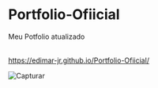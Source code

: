 # Portfolio-Ofiicial
Meu Potfolio atualizado

<br>https://edimar-jr.github.io/Portfolio-Ofiicial/<br>

![Capturar](https://user-images.githubusercontent.com/107490860/184116963-99bee08f-562e-45c1-a402-22f209b0409f.PNG)
